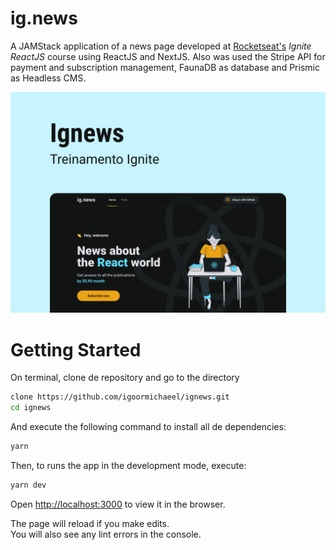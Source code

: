# ig.news

A JAMStack application of a news page developed at [Rocketseat's](https://www.rocketseat.com.br/) _Ignite ReactJS_ course using ReactJS and NextJS. Also was used the Stripe API for payment and subscription management, FaunaDB as database and Prismic as Headless CMS.

![Project Cover](public/images/ignews-ignite.png)

# Getting Started

On terminal, clone de repository and go to the directory
```bash
clone https://github.com/igoormichaeel/ignews.git
cd ignews
```
And execute the following command to install all de dependencies:

```bash
yarn
```

Then, to runs the app in the development mode, execute:

```bash
yarn dev
```

Open [http://localhost:3000](http://localhost:3000) to view it in the browser.

The page will reload if you make edits.\
You will also see any lint errors in the console.
